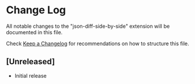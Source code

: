 # Change Log

All notable changes to the "json-diff-side-by-side" extension will be documented in this file.

Check [Keep a Changelog](http://keepachangelog.com/) for recommendations on how to structure this file.

## [Unreleased]

- Initial release